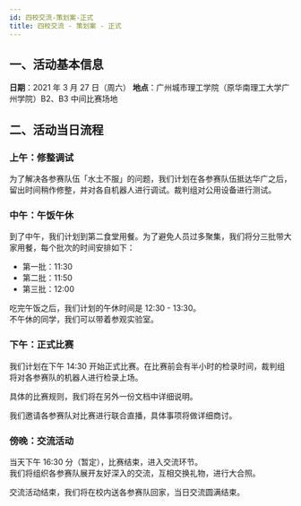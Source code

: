 ```yaml
---
id: 四校交流-策划案-正式
title: 四校交流 - 策划案 - 正式
---
```


## 一、活动基本信息

**日期**：2021 年 3 月 27 日（周六）
**地点**：广州城市理工学院（原华南理工大学广州学院）B2、B3 中间比赛场地

## 二、活动当日流程

### 上午：修整调试

为了解决各参赛队伍「水土不服」的问题，我们计划在各参赛队伍抵达华广之后，留出时间稍作修整，并对各自机器人进行调试。裁判组对公用设备进行测试。

### 中午：午饭午休

到了中午，我们计划到第二食堂用餐。为了避免人员过多聚集，我们将分三批带大家用餐，每个批次的时间安排如下：

- 第一批：11:30
- 第二批：11:50
- 第三批：12:00

吃完午饭之后，我们计划的午休时间是 12:30 - 13:30。  
不午休的同学，我们可以带着参观实验室。

### 下午：正式比赛

我们计划在下午 14:30 开始正式比赛。在比赛前会有半小时的检录时间，裁判组将对各参赛队的机器人进行检录上场。

具体的比赛规则，我们将在另外一份文档中详细说明。

我们邀请各参赛队对比赛进行联合直播，具体事项将做详细商讨。

### 傍晚：交流活动

当天下午 16:30 分（暂定），比赛结束，进入交流环节。  
我们将组织各参赛队展开友好深入的交流，互相交换礼物，进行大合照。

交流活动结束，我们将在校内送各参赛队回家，当日交流圆满结束。
